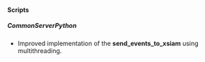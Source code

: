
#### Scripts

##### CommonServerPython

- Improved implementation of the **send_events_to_xsiam** using multithreading.
